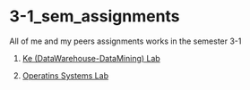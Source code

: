 # 3-1_sem_assignments

All of me and my peers assignments works in the semester 3-1

1. [Ke (DataWarehouse-DataMining) Lab](./Knowledge_Engineering_Lab)

2. [Operatins Systems Lab](./Operating_Systems_Lab)